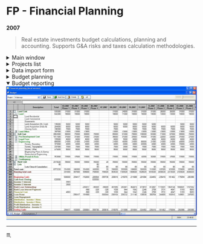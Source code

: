 # FP - Financial Planning #

**2007**

> Real estate investments budget calculations, planning and accounting.
Supports G&A risks and taxes calculation methodologies.

<details>
  <summary>Main window</summary>
  <div align="center">
    <img max-width="720px" max-height="477px" src="assets/img/001-main-window.jpg" />
  </div>
</details>

<details>
  <summary>Projects list</summary>
  <div align="center">
    <img max-width="720px" max-height="477px" src="assets/img/002-projects.jpg" />
  </div>
</details>

<details>
  <summary>Data import form</summary>
  <div align="center">
    <img max-width="720px" max-height="477px" src="assets/img/003-import-accounting-data.jpg" />
  </div>
</details>

<details>
  <summary>Budget planning</summary>
  <div align="center">
    <img max-width="720px" max-height="477px" src="assets/img/004-budget-planning.jpg" />
  </div>
</details>

<details open>
  <summary>Budget reporting</summary>
  <div align="center">
    <img max-width="720px" max-height="477px" src="assets/img/005-budget-report.jpg" />
  </div>
</details>

---

:scorpius:
